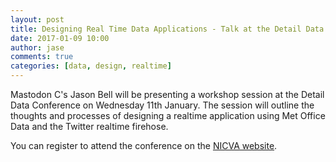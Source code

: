 ```yaml
---
layout: post
title: Designing Real Time Data Applications - Talk at the Detail Data Conference
date: 2017-01-09 10:00
author: jase
comments: true
categories: [data, design, realtime]
---
```

Mastodon C's Jason Bell will be presenting a workshop session at the Detail Data Conference on Wednesday 11th January. The session will outline the thoughts and processes of designing a realtime application using Met Office Data and the Twitter realtime firehose. 

You can register to attend the conference on the [NICVA website](http://www.nicva.org/event/detail-data-conference-open-data-for-funding-citizens-and-services).

 


